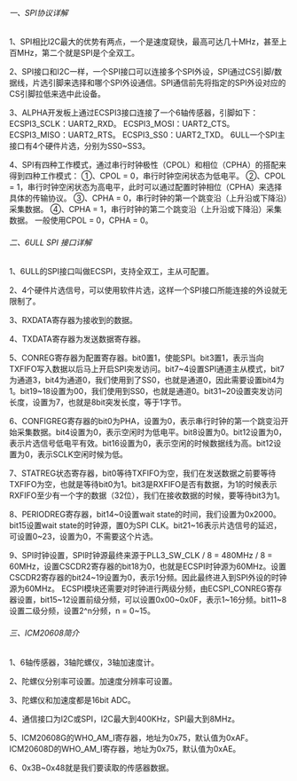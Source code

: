 ###### 一、SPI协议详解

1、SPI相比I2C最大的优势有两点，一个是速度窥快，最高可达几十MHz，甚至上百MHz，第二个就是SPI是个全双工。

2、SPI接口和I2C一样，一个SPI接口可以连接多个SPI外设，SPI通过CS引脚/数据线，片选引脚来选择和哪个SPI外设通信。SPI通信前先将指定的SPI外设对应的CS引脚拉低来选中此设备。

3、ALPHA开发板上通过ECSPI3接口连接了一个6轴传感器，引脚如下：
		ECSPI3_SCLK：UART2_RXD。
		ECSPI3_MOSI：UART2_CTS。
		ECSPI3_MISO：UART2_RTS。
		ECSPI3_SS0：UART2_TXD。
6ULL一个SPI主接口有4个硬件片选，分别为SS0~SS3。

4、SPI有四种工作模式，通过串行时钟极性（CPOL）和相位（CPHA）的搭配来得到四种工作模式：
①、CPOL = 0，串行时钟空闲状态为低电平。
②、CPOL = 1，串行时钟空闲状态为高电平，此时可以通过配置时钟相位（CPHA）来选择具体的传输协议。
③、CPHA = 0，串行时钟的第一个跳变沿（上升沿或下降沿）采集数据。
④、CPHA = 1，串行时钟的第二个跳变沿（上升沿或下降沿）采集数据。
一般使用CPOL = 0，CPHA = 0。

###### 二、6ULL SPI 接口详解

1、6ULL的SPI接口叫做ECSPI，支持全双工，主从可配置。

2、4个硬件片选信号，可以使用软件片选，这样一个SPI接口所能连接的外设就无限制了。

3、RXDATA寄存器为接收到的数据。

4、TXDATA寄存器为发送数据寄存器。

5、CONREG寄存器为配置寄存器。bit0置1，使能SPI。bit3置1，表示当向TXFIFO写入数据以后马上开启SPI突发访问。bit7~4设置SPI通道主从模式，bit7为通道3，bit4为通道0，我们使用到了SS0，也就是通道0，因此需要设置bit4为1。bit19~18设置为00，我们使用到SS0，也就是通道0。bit31~20设置突发访问长度，设置为7，也就是8bit突发长度，等于1字节。

6、CONFIGREG寄存器的bit0为PHA，设置为0，表示串行时钟的第一个跳变沿开始采集数据。bit4设置为0，表示空闲时为低电平。bit8设置为0。bit12设置为0，表示片选信号低电平有效。bit16设置为0，表示空闲的时候数据线为高。bit12设置为0，表示SCLK空闲时候为低。

7、STATREG状态寄存器，bit0等待TXFIFO为空，我们在发送数据之前要等待TXFIFO为空，也就是等待bit0为1。bit3是RXFIFO是否有数据，为1的时候表示RXFIFO至少有一个字的数据（32位），我们在接收数据的时候，要等待bit3为1。

8、PERIODREG寄存器，bit14~0设置wait state的时间，我们设置为0x2000。bit15设置wait state的时钟源，置0为SPI CLK。bit21~16表示片选信号的延迟，可设置0~23，设置为0，不需要这个片选。

9、SPI时钟设置，SPI时钟源最终来源于PLL3_SW_CLK / 8 = 480MHz / 8 = 60MHz，设置CSCDR2寄存器的bit18为0，也就是ECSPI时钟源为60MHz。设置CSCDR2寄存器的bit24~19设置为0，表示1分频。因此最终进入到SPI外设的时钟源为60MHz。
ECSPI模块还需要对时钟进行两级分频，由ECSPI_CONREG寄存器设置，bit15~12设置前级分频，可以设置0x00~0x0F，表示1~16分频。bit11~8设置二级分频，设置2^n分频，n = 0~15。

###### 三、ICM20608简介

1、6轴传感器，3轴陀螺仪，3轴加速度计。

2、陀螺仪分别率可设置。加速度分辨率可设置。

3、陀螺仪和加速度都是16bit ADC。

4、通信接口为I2C或SPI，I2C最大到400KHz，SPI最大到8MHz。

5、ICM20608G的WHO_AM_I寄存器，地址为0x75，默认值为0xAF。ICM20608D的WHO_AM_I寄存器，地址为0x75，默认值为0xAE。

6、0x3B~0x48就是我们要读取的传感器数据。
